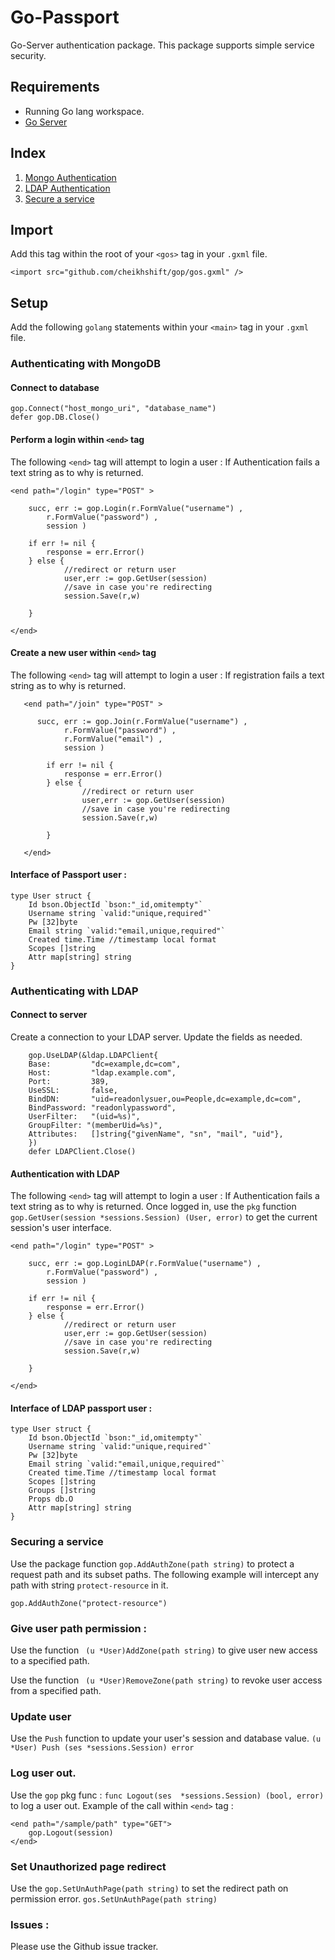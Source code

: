 # Go-Passport

Go-Server authentication package. This package supports simple service security.

## Requirements

- Running Go lang workspace.
- [Go Server](https://github.com/cheikhshift/Gopher-Sauce/wiki)


## Index

1. [Mongo Authentication](#authenticating-with-mongodb)
2. [LDAP Authentication](#authenticating-with-ldap)
3. [Secure a service](#securing-a-service)

## Import 
Add this tag within the root of your `<gos>` tag in your `.gxml` file.

	<import src="github.com/cheikhshift/gop/gos.gxml" />


## Setup

Add the following `golang` statements within your `<main>` tag in your `.gxml` file. 

### Authenticating with MongoDB

#### Connect to database

	gop.Connect("host_mongo_uri", "database_name")
	defer gop.DB.Close()

#### Perform a login within `<end>` tag
  The following `<end>` tag will attempt to login a user :  If Authentication fails a text string as to why is returned.

    <end path="/login" type="POST" >
      	
      	succ, err := gop.Login(r.FormValue("username") ,
      		r.FormValue("password") ,
      		session )

      	if err != nil {
      		response = err.Error()
      	} else {
      			//redirect or return user
      			user,err := gop.GetUser(session)
      			//save in case you're redirecting
      			session.Save(r,w)

      	}

    </end>

#### Create a new user within `<end>` tag
  The following `<end>` tag will attempt to login a user :  If registration fails a text string as to why is returned.

	   <end path="/join" type="POST" >
	      	
	      succ, err := gop.Join(r.FormValue("username") ,
	      		r.FormValue("password") , 
	      		r.FormValue("email") ,
	      		session )
	
	      	if err != nil {
	      		response = err.Error()
	      	} else {
	      			//redirect or return user
	      			user,err := gop.GetUser(session)
	      			//save in case you're redirecting
	      			session.Save(r,w)
	
	      	}
	
	   </end>

	

#### Interface of Passport user : 

	type User struct {
		Id bson.ObjectId `bson:"_id,omitempty"`
		Username string `valid:"unique,required"`
		Pw [32]byte
		Email string `valid:"email,unique,required"`
	    Created time.Time //timestamp local format
	    Scopes []string
	    Attr map[string] string
	}

### Authenticating with LDAP

#### Connect to server
Create a connection to your LDAP server. Update the fields as needed.

		gop.UseLDAP(&ldap.LDAPClient{
		Base:         "dc=example,dc=com",
		Host:         "ldap.example.com",
		Port:         389,
		UseSSL:       false,
		BindDN:       "uid=readonlysuer,ou=People,dc=example,dc=com",
		BindPassword: "readonlypassword",
		UserFilter:   "(uid=%s)",
		GroupFilter: "(memberUid=%s)",
		Attributes:   []string{"givenName", "sn", "mail", "uid"},
		})
		defer LDAPClient.Close()

#### Authentication with LDAP

  The following `<end>` tag will attempt to login a user :  If Authentication fails a text string as to why is returned. Once logged in, use the `pkg` function `gop.GetUser(session *sessions.Session) (User, error)` to get the current session's user interface.

    <end path="/login" type="POST" >
      	
      	succ, err := gop.LoginLDAP(r.FormValue("username") ,
      		r.FormValue("password") ,
      		session )

      	if err != nil {
      		response = err.Error()
      	} else {
      			//redirect or return user
      			user,err := gop.GetUser(session)
      			//save in case you're redirecting
      			session.Save(r,w)

      	}

    </end>


#### Interface of LDAP passport user :

	type User struct {
		Id bson.ObjectId `bson:"_id,omitempty"`
		Username string `valid:"unique,required"`
		Pw [32]byte
		Email string `valid:"email,unique,required"`
	    Created time.Time //timestamp local format
	    Scopes []string
	    Groups []string
	    Props db.O
	    Attr map[string] string
	}


### Securing a service
Use the package function `gop.AddAuthZone(path string)` to protect a request path and its subset paths. The following example will intercept any path with string `protect-resource` in it.

	gop.AddAuthZone("protect-resource")

### Give user path permission :
Use the function ` (u *User)AddZone(path string)` to give user new access to a specified path. 

Use the function ` (u *User)RemoveZone(path string)` to revoke user access from a specified path. 


### Update user

Use the `Push` function to update your user's session and database value.
`(u *User) Push (ses *sessions.Session) error `

### Log user out.
Use the `gop` pkg func : `func Logout(ses  *sessions.Session) (bool, error)` to log a user out. Example of the call within `<end>` tag :

	<end path="/sample/path" type="GET">
		gop.Logout(session)
	</end>

### Set Unauthorized page redirect

Use the `gop.SetUnAuthPage(path string)` to set the redirect path on permission error.
`gos.SetUnAuthPage(path string)`

### Issues :
Please use the Github issue tracker.
